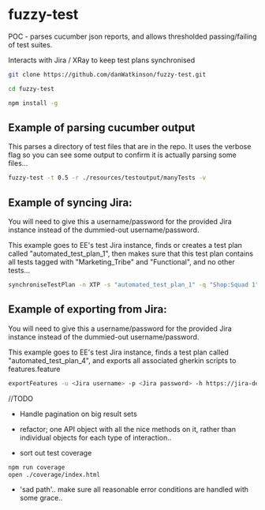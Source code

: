 # fuzzy-test
POC - parses cucumber json reports, and allows thresholded passing/failing of test suites.

Interacts with Jira / XRay to keep test plans synchronised


```bash
git clone https://github.com/danWatkinson/fuzzy-test.git

cd fuzzy-test

npm install -g

```

## Example of parsing cucumber output

This parses a directory of test files that are in the repo.
It uses the verbose flag so you can see some output to confirm it is actually parsing some files...

```bash
fuzzy-test -t 0.5 -r ./resources/testoutput/manyTests -v
```

## Example of syncing Jira:

You will need to give this a username/password for the provided Jira instance instead of the dummied-out username/password.

This example goes to EE's test Jira instance, finds or creates a test plan called "automated_test_plan_1", then makes sure that this test plan contains all tests tagged with "Marketing_Tribe" and "Functional", and no other tests...

```bash
synchroniseTestPlan -n XTP -s "automated_test_plan_1" -q "Shop:Squad 1" -c Web -u <Jira username> -p <Jira password> -h https://jira-dev.intdigital.ee.co.uk -l "Marketing_Tribe,Functional"
```

## Example of exporting from Jira:

You will need to give this a username/password for the provided Jira instance instead of the dummied-out username/password.

This example goes to EE's test Jira instance, finds a test plan called "automated_test_plan_4", and exports all associated gherkin scripts to features.feature

```bash
exportFeatures -u <Jira username> -p <Jira password> -h https://jira-dev.intdigital.ee.co.uk  -s "automated_test_plan_4" -o ./features.feature

```


//TODO

- Handle pagination on big result sets

- refactor; one API object with all the nice methods on it, rather than individual objects for each type of interaction..

- sort out test coverage

```bash
npm run coverage
open ./coverage/index.html
```
- 'sad path'.. make sure all reasonable error conditions are handled with some grace..
